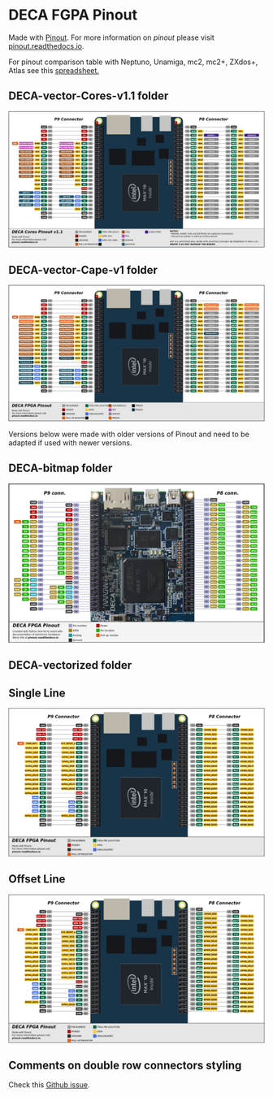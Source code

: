 

# DECA FGPA Pinout

Made with [Pinout](https://github.com/j0ono0/pinout). For more information on *pinout* please visit [pinout.readthedocs.io](https://pinout.readthedocs.io/).

For pinout comparison table with Neptuno, Unamiga, mc2, mc2+, ZXdos+, Atlas see this [spreadsheet.](Pinouts_FPGAs+Deca+ATLAS.ods)

## DECA-vector-Cores-v1.1 folder
![pinout_deca](DECA-vector-Cores-v1.1/pinout_deca.png)

## DECA-vector-Cape-v1 folder
![pinout_deca](DECA-vector-Cape-v1/pinout_deca.png)



Versions below were made with older versions of Pinout and need to be adapted if used with newer versions.

## DECA-bitmap folder

![pinout_deca](DECA-bitmap/pinout_deca.png)



## DECA-vectorized folder

## Single Line

![pinout_deca](DECA-vectorized/pinout_deca.png)

## Offset Line

![pinout_deca_offset](DECA-vectorized/pinout_deca_offset.png)





## Comments on double row connectors styling

Check this [Github issue](https://github.com/j0ono0/pinout/issues/41). 

